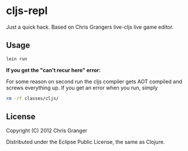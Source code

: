 # cljs-repl

Just a quick hack. Based on Chris Grangers live-cljs live game editor.

## Usage

```bash
lein run
```
__If you get the "can't recur here" error:__

For some reason on second run the cljs compiler gets AOT compiled and screws everything up. If you get an error when you run, simply

```bash
rm -rf classes/cljs/
```

## License

Copyright (C) 2012 Chris Granger

Distributed under the Eclipse Public License, the same as Clojure.

